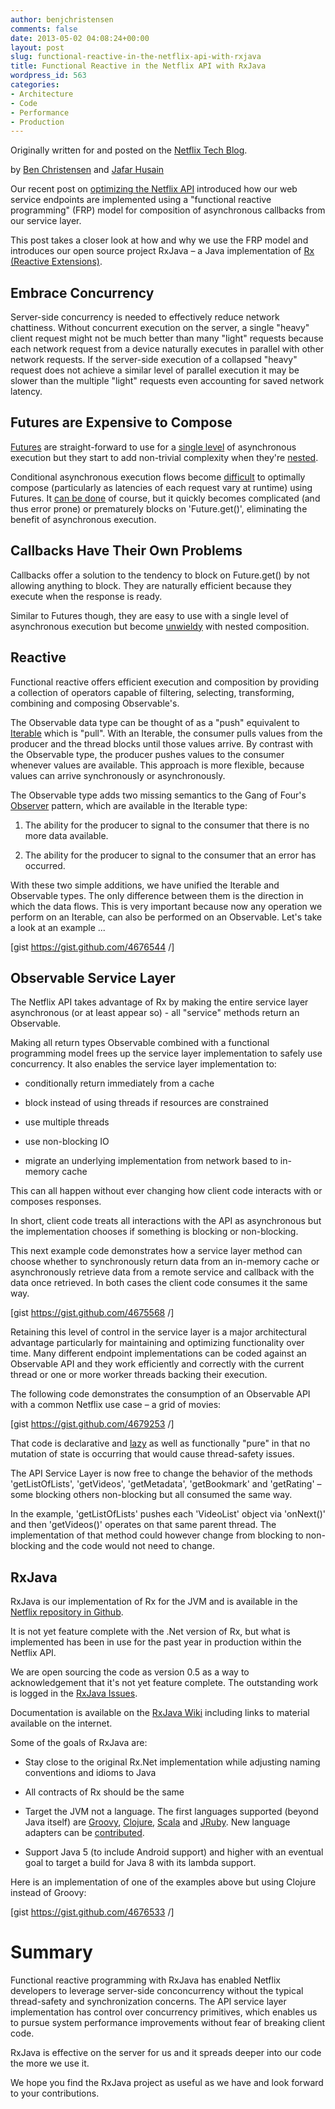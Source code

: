 ```yaml
---
author: benjchristensen
comments: false
date: 2013-05-02 04:08:24+00:00
layout: post
slug: functional-reactive-in-the-netflix-api-with-rxjava
title: Functional Reactive in the Netflix API with RxJava
wordpress_id: 563
categories:
- Architecture
- Code
- Performance
- Production
---
```


Originally written for and posted on the [Netflix Tech Blog](http://techblog.netflix.com/2013/02/rxjava-netflix-api.html).
  
  





by [Ben Christensen](https://twitter.com/benjchristensen/) and [Jafar Husain](https://twitter.com/jhusain)
  




Our recent post on [optimizing the Netflix API](http://techblog.netflix.com/2013/01/optimizing-netflix-api.html)  introduced how our web service endpoints are implemented using a "functional reactive programming" (FRP) model for composition of asynchronous callbacks from our service layer. 





This post takes a closer look at how and why we use the FRP model and introduces our open source project RxJava – a Java implementation of [Rx (Reactive Extensions)](https://rx.codeplex.com).






## Embrace Concurrency






Server-side concurrency is needed to effectively reduce network chattiness. Without concurrent execution on the server, a single "heavy" client request might not be much better than many "light" requests because each network request from a device naturally executes in parallel with other network requests.  If the server-side execution of a collapsed "heavy" request does not achieve a similar level of parallel execution it may be slower than the multiple "light" requests even accounting for saved network latency.







## Futures are Expensive to Compose






[Futures](http://docs.oracle.com/javase/7/docs/api/java/util/concurrent/Future.html) are straight-forward to use for a [single level](https://gist.github.com/4670979) of asynchronous execution but they start to add non-trivial complexity when they're [nested](https://gist.github.com/4671081).







Conditional asynchronous execution flows become [difficult](https://gist.github.com/4671081#file-futuresb-java-L163) to optimally compose (particularly as latencies of each request vary at runtime) using Futures. It [can be done](http://www.amazon.com/gp/product/0321349601?ie=UTF8&tag=none0b69&linkCode=as2&camp=1789&creative=9325&creativeASIN=0321349601) of course, but it quickly becomes complicated (and thus error prone) or prematurely blocks on 'Future.get()', eliminating the benefit of asynchronous execution.









## Callbacks Have Their Own Problems






Callbacks offer a solution to the tendency to block on Future.get() by not allowing anything to block. They are naturally efficient because they execute when the response is ready.






Similar to Futures though, they are easy to use with a single level of asynchronous execution but become [unwieldy](https://gist.github.com/4677544) with nested composition.







## Reactive






Functional reactive offers efficient execution and composition by providing a collection of operators capable of filtering, selecting, transforming, combining and composing Observable's.






The Observable data type can be thought of as a "push" equivalent to [Iterable](http://docs.oracle.com/javase/7/docs/api/java/lang/Iterable.html) which is "pull". With an Iterable, the consumer pulls values from the producer and the thread blocks until those values arrive. By contrast with the Observable type, the producer pushes values to the consumer whenever values are available.  This approach is more flexible, because values can arrive synchronously or asynchronously.






The Observable type adds two missing semantics to the Gang of Four's [Observer](http://en.wikipedia.org/wiki/Observer_pattern) pattern, which are available in the Iterable type:  







  1. The ability for the producer to signal to the consumer that there is no more data available.


  2. The ability for the producer to signal to the consumer that an error has occurred.





With these two simple additions, we have unified the Iterable and Observable types. The only difference between them is the direction in which the data flows. This is very important because now any operation we perform on an Iterable, can also be performed on an Observable. Let's take a look at an example ...



[gist https://gist.github.com/4676544 /]



## Observable Service Layer






The Netflix API takes advantage of Rx by making the entire service layer asynchronous (or at least appear so) - all "service" methods return an Observable<T>.






Making all return types Observable combined with a functional programming model frees up the service layer implementation to safely use concurrency. It also enables the service layer implementation to:







  * conditionally return immediately from a cache


  * block instead of using threads if resources are constrained


  * use multiple threads


  * use non-blocking IO


  * migrate an underlying implementation from network based to in-memory cache








This can all happen without ever changing how client code interacts with or composes responses.






In short, client code treats all interactions with the API as asynchronous but the implementation chooses if something is blocking or non-blocking.






This next example code demonstrates how a service layer method can choose whether to synchronously return data from an in-memory cache or asynchronously retrieve data from a remote service and callback with the data once retrieved. In both cases the client code consumes it the same way.



[gist https://gist.github.com/4675568 /]



Retaining this level of control in the service layer is a major architectural advantage particularly for maintaining and optimizing functionality over time. Many different endpoint implementations can be coded against an Observable API and they work efficiently and correctly with the current thread or one or more worker threads backing their execution.






The following code demonstrates the consumption of an Observable API with a common Netflix use case – a grid of movies:



[gist https://gist.github.com/4679253 /]



That code is declarative and [lazy](http://en.wikipedia.org/wiki/Lazy_evaluation) as well as functionally "pure" in that no mutation of state is occurring that would cause thread-safety issues.






The API Service Layer is now free to change the behavior of the methods 'getListOfLists', 'getVideos', 'getMetadata', 'getBookmark' and 'getRating' – some blocking others non-blocking but all consumed the same way.






In the example, 'getListOfLists' pushes each 'VideoList' object via 'onNext()' and then 'getVideos()' operates on that same parent thread. The implementation of that method could however change from blocking to non-blocking and the code would not need to change.






## RxJava






RxJava is our implementation of Rx for the JVM and is available in the [Netflix repository in Github](https://github.com/Netflix/RxJava).






It is not yet feature complete with the .Net version of Rx, but what is implemented has been in use for the past year in production within the Netflix API. 






We are open sourcing the code as version 0.5 as a way to acknowledgement that it's not yet feature complete. The outstanding work is logged in the [RxJava Issues](https://github.com/Netflix/RxJava/issues?milestone=1&state=open).






Documentation is available on the [RxJava Wiki](https://github.com/Netflix/RxJava/wiki) including links to material available on the internet.






Some of the goals of RxJava are:







  * Stay close to the original Rx.Net implementation while adjusting naming conventions and idioms to Java


  * All contracts of Rx should be the same


  * Target the JVM not a language. The first languages supported (beyond Java itself) are [Groovy](https://github.com/Netflix/RxJava/tree/master/language-adaptors/rxjava-groovy), [Clojure](https://github.com/Netflix/RxJava/tree/master/language-adaptors/rxjava-clojure), [Scala](https://github.com/Netflix/RxJava/tree/master/language-adaptors/rxjava-scala) and [JRuby](https://github.com/Netflix/RxJava/tree/master/language-adaptors/rxjava-jruby). New language adapters can be [contributed](https://github.com/Netflix/RxJava/wiki/How-to-Contribute).


  * Support Java 5 (to include Android support) and higher with an eventual goal to target a build for Java 8 with its lambda support.




Here is an implementation of one of the examples above but using Clojure instead of Groovy:



[gist https://gist.github.com/4676533 /]



# Summary






Functional reactive programming with RxJava has enabled Netflix developers to leverage server-side conconcurrency without the typical thread-safety and synchronization concerns. The API service layer implementation has control over concurrency primitives, which enables us to pursue system performance improvements without fear of breaking client code.






RxJava is effective on the server for us and it spreads deeper into our code the more we use it.






We hope you find the RxJava project as useful as we have and look forward to your contributions.




